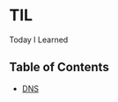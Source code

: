 # TIL
Today I Learned

## Table of Contents
* [DNS](https://github.com/life4honor/TIL/tree/master/dns)
